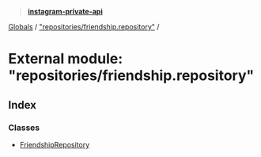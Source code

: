 > **[instagram-private-api](../README.md)**

[Globals](../README.md) / ["repositories/friendship.repository"](_repositories_friendship_repository_.md) /

# External module: "repositories/friendship.repository"

## Index

### Classes

* [FriendshipRepository](../classes/_repositories_friendship_repository_.friendshiprepository.md)